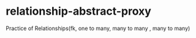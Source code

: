 # relationship-abstract-proxy
Practice of Relationships(fk, one to many, many to many , many to many)
